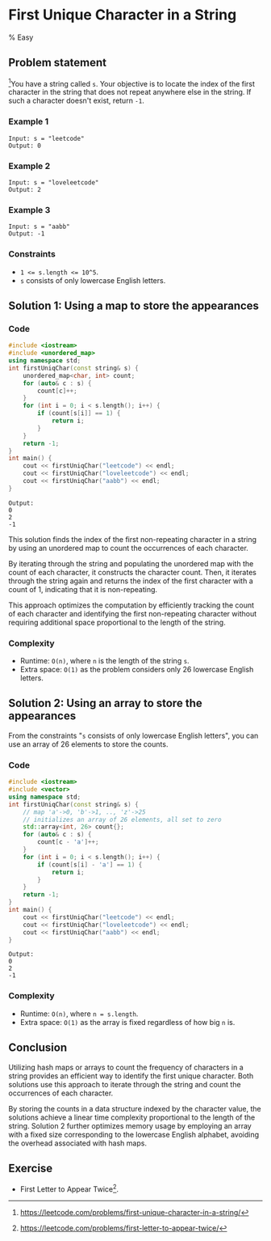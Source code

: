 # First Unique Character in a String
% Easy
## Problem statement

[^url]You have a string called `s`. Your objective is to locate the index of the first character in the string that does not repeat anywhere else in the string. If such a character doesn't exist, return `-1`.

[^url]: https://leetcode.com/problems/first-unique-character-in-a-string/
### Example 1
```text
Input: s = "leetcode"
Output: 0
```

### Example 2
```text
Input: s = "loveleetcode"
Output: 2
```

### Example 3
```text
Input: s = "aabb"
Output: -1
``` 

### Constraints

* `1 <= s.length <= 10^5`.
* `s` consists of only lowercase English letters.

## Solution 1: Using a map to store the appearances

### Code
```cpp
#include <iostream>
#include <unordered_map>
using namespace std;
int firstUniqChar(const string& s) {
    unordered_map<char, int> count;
    for (auto& c : s) {
        count[c]++;
    }
    for (int i = 0; i < s.length(); i++) {
        if (count[s[i]] == 1) {
            return i;
        }
    }
    return -1;
}
int main() {
    cout << firstUniqChar("leetcode") << endl;
    cout << firstUniqChar("loveleetcode") << endl;
    cout << firstUniqChar("aabb") << endl;
}
```
```text
Output:
0
2
-1
```

This solution finds the index of the first non-repeating character in a string by using an unordered map to count the occurrences of each character. 

By iterating through the string and populating the unordered map with the count of each character, it constructs the character count. Then, it iterates through the string again and returns the index of the first character with a count of 1, indicating that it is non-repeating. 

This approach optimizes the computation by efficiently tracking the count of each character and identifying the first non-repeating character without requiring additional space proportional to the length of the string.

### Complexity

* Runtime: `O(n)`, where `n` is the length of the string `s`.
* Extra space: `O(1)` as the problem considers only 26 lowercase English letters.

## Solution 2: Using an array to store the appearances

From the constraints "`s` consists of only lowercase English letters", you can use an array of 26 elements to store the counts.

### Code
```cpp
#include <iostream>
#include <vector>
using namespace std;
int firstUniqChar(const string& s) {
    // map 'a'->0, 'b'->1, .., 'z'->25
    // initializes an array of 26 elements, all set to zero
    std::array<int, 26> count{};
    for (auto& c : s) {
        count[c - 'a']++;
    }
    for (int i = 0; i < s.length(); i++) {
        if (count[s[i] - 'a'] == 1) {
            return i;
        }
    }
    return -1;
}
int main() {
    cout << firstUniqChar("leetcode") << endl;
    cout << firstUniqChar("loveleetcode") << endl;
    cout << firstUniqChar("aabb") << endl;
}
```
```text
Output:
0
2
-1
```

### Complexity
* Runtime: `O(n)`, where `n = s.length`.
* Extra space: `O(1)` as the array is fixed regardless of how big `n` is.

## Conclusion

Utilizing hash maps or arrays to count the frequency of characters in a string provides an efficient way to identify the first unique character. Both solutions use this approach to iterate through the string and count the occurrences of each character. 

By storing the counts in a data structure indexed by the character value, the solutions achieve a linear time complexity proportional to the length of the string. Solution 2 further optimizes memory usage by employing an array with a fixed size corresponding to the lowercase English alphabet, avoiding the overhead associated with hash maps.

## Exercise
- First Letter to Appear Twice[^ex].

[^ex]: https://leetcode.com/problems/first-letter-to-appear-twice/